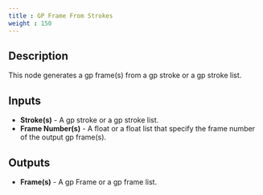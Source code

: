 ```yaml
---
title : GP Frame From Strokes
weight : 150
---
```


## Description

This node generates a gp frame(s) from a gp stroke or a gp stroke list.

## Inputs

- **Stroke(s)** - A gp stroke or a gp stroke list.
- **Frame Number(s)** - A float or a float list that specify the frame number of the output gp frame(s).

## Outputs

- **Frame(s)** - A gp Frame or a gp frame list.
